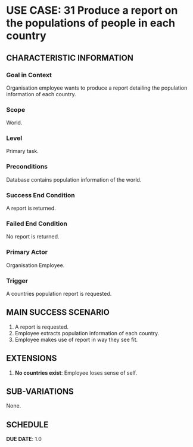 # USE CASE: 31 Produce a report on the populations of people in each country

## CHARACTERISTIC INFORMATION

### Goal in Context

Organisation employee wants to produce a report detailing the population information of each country.

### Scope

World.

### Level

Primary task.

### Preconditions

Database contains population information of the world.

### Success End Condition

A report is returned.

### Failed End Condition

No report is returned.

### Primary Actor

Organisation Employee.

### Trigger

A countries population report is requested.

## MAIN SUCCESS SCENARIO

1. A report is requested.
2. Employee extracts population information of each country.
3. Employee makes use of report in way they see fit.

## EXTENSIONS

1. **No countries exist**: Employee loses sense of self.

## SUB-VARIATIONS

None.

## SCHEDULE

**DUE DATE**: 1.0